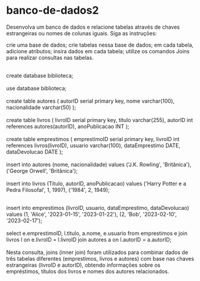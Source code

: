 # banco-de-dados2

Desenvolva um banco de dados e relacione tabelas através de chaves estrangeiras ou nomes de colunas iguais. Siga as instruções:

crie uma base de dados; 
crie tabelas nessa base de dados;
em cada tabela, adicione atributos;
insira dados em cada tabela;
utilize os comandos Joins para realizar consultas nas tabelas.
<br>
<br>

create database biblioteca;
<br>
<br>
use database biblioteca;
<br>
<br>
create table autores (
    autorID serial primary key,
    nome varchar(100),
    nacionalidade varchar(50)
);
<br>
<br>
create table livros (
    livroID serial primary key,
    titulo varchar(255),
    autorID int references autores(autorID),
    anoPublicacao INT
);
<br>
<br>
create table emprestimos (
    emprestimoID serial primary key,
    livroID int references livros(livroID),
    usuario varchar(100),
    dataEmprestimo DATE,
    dataDevolucao DATE
);
<br>
<br>
insert into autores
    (nome, nacionalidade)
values
    ('J.K. Rowling', 'Britânica'),
    ('George Orwell', 'Britânica');
<br>
<br>
insert into livros
    (Titulo, autorID, anoPublicacao)
values
    ('Harry Potter e a Pedra Filosofal', 1, 1997),
    ('1984', 2, 1949);
<br>
<br>

insert into emprestimos
    (livroID, usuario, dataEmprestimo, dataDevolucao)
values
    (1, 'Alice', '2023-01-15', '2023-01-22'),
    (2, 'Bob', '2023-02-10', '2023-02-17');
<br>
<br>
select e.emprestimoID, l.titulo, a.nome, e.usuario
from emprestimos e
join livros l on e.livroID = l.livroID
join autores a on l.autorID = a.autorID;
<br>
<br>
Nesta consulta, joins (inner join) foram utilizados para combinar dados de três tabelas diferentes (emprestimos, livros e autores) com base nas chaves estrangeiras (livroID e autorID), obtendo informações sobre os empréstimos, títulos dos livros e nomes dos autores relacionados.

